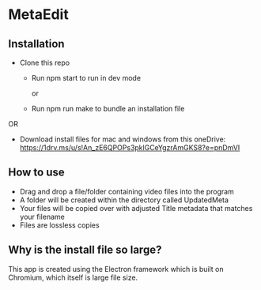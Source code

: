 # MetaEdit

## Installation

- Clone this repo

  - Run npm start to run in dev mode

    or

  - Run npm run make to bundle an installation file

OR

- Download install files for mac and windows from this oneDrive: https://1drv.ms/u/s!An_zE6QPOPs3pklGCeYgzrAmGKS8?e=pnDmVI

## How to use

- Drag and drop a file/folder containing video files into the program
- A folder will be created within the directory called UpdatedMeta
- Your files will be copied over with adjusted Title metadata that matches your filename
- Files are lossless copies

## Why is the install file so large?

This app is created using the Electron framework which is built on Chromium, which itself is large file size.
